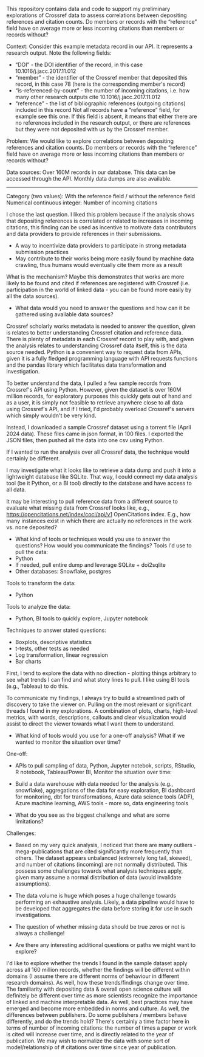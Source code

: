 This repository contains data and code to support my preliminary explorations of Crossref data to assess correlations between depositing references and citation counts. Do members or records with the “reference” field have on average more or less incoming citations than members or records without?

Context: Consider this example metadata record in our API. It represents a research output. Note the following fields:

- “DOI” - the DOI identifier of the record, in this case 10.1016/j.jacc.2017.11.012
- “member” - the identifier of the Crossref member that deposited this record, in this case 78 (here is the corresponding member's record)
- “is-referenced-by-count” - the number of incoming citations, i.e. how many other research outputs cite 10.1016/j.jacc.2017.11.012
- “reference” - the list of bibliographic references (outgoing citations) included in this record
Not all records have a “reference” field, for example see this one. If this field is absent, it means that either there are no references included in the research output, or there are references but they were not deposited with us by the Crossref member.

Problem: We would like to explore correlations between depositing references and citation counts. Do members or records with the “reference” field have on average more or less incoming citations than members or records without?

Data sources: Over 160M records in our database. This data can be accessed through the API. Monthly data dumps are also available.


---
Category (two values): With the reference field / without the reference field
Numerical continuous integer: Number of incoming citations

I chose the last question. I liked this problem because if the analysis shows that depositing references is correlated or related to increases in incoming citations, this finding can be used as incentive to motivate data contributors and data providers to provide references in their submissions.
- A way to incentivize data providers to participate in strong metadata submission practices
- May contribute to their works being more easily found by machine data crawling, thus humans would eventually cite them more as a result

What is the mechanism? Maybe this demonstrates that works are more likely to be found and cited if references are registered with Crossref (i.e. participation in the world of linked data - you can be found more easily by all the data sources).



- What data would you need to answer the questions and how can it be gathered using available data sources?

Crossref scholarly works metadata is needed to answer the question, given is relates to better understanding Crossref citation and reference data. There is plenty of metadata in each Crossref record to play with, and given the analysis relates to understanding Crossref data itself, this is the data source needed.
Python is a convenient way to request data from APIs, given it is a fully fledged programming language with API requests functions and the pandas library which facilitates data transformation and investigation.

To better understand the data, I pulled a few sample records from Crossref's API using Python. However, given the dataset is over 160M million records, for exploratory purposes this quickly gets out of hand and as a user, it is simply not feasible to retrieve anywhere close to all data using Crossref's API, and if I tried, I'd probably overload Crossref's servers which simply wouldn't be very kind.

Instead, I downloaded a sample Crossref dataset using a torrent file (April 2024 data). These files came in json format, in 100 files. I exported the JSON files, then pushed all the data into one csv using Python.

If I wanted to run the analysis over all Crossref data, the technique would certainly be different.

I may investigate what it looks like to retrieve a data dump and push it into a lightweight database like SQLite. That way, I could connect my data analysis tool (be it Python, or a BI tool) directly to the database and have access to all data.

It may be interesting to pull reference data from a different source to evaluate what missing data from Crossref looks like, e.g., https://opencitations.net/index/coci/api/v1 OpenCitations index. E.g., how many instances exist in which there are actually no references in the work vs. none deposited?

- What kind of tools or techniques would you use to answer the questions? How would you communicate the findings?
Tools I'd use to pull the data:
- Python
- If needed, pull entire dump and leverage SQLite + doi2sqlite
- Other databases: Snowflake, postgres

Tools to transform the data:
- Python

Tools to analyze the data:
- Python, BI tools to quickly explore, Jupyter notebook

Techniques to answer stated questions:
- Boxplots, descriptive statistics
- t-tests, other tests as needed
- Log transformation, linear regression
- Bar charts

  
First, I tend to explore the data with no direction - plotting things arbitrary to see what trends I can find and what story lines to pull. I like using BI tools (e.g., Tableau) to do this.

To communicate my findings, I always try to build a streamlined path of discovery to take the viewer on. Pulling on the most relevant or significant threads I found in my explorations. A combination of plots, charts, high-level metrics, with words, descriptions, callouts and clear visualization would assist to direct the viewer towards what I want them to understand.

- What kind of tools would you use for a one-off analysis? What if we wanted to monitor the situation over time?

One-off:
- APIs to pull sampling of data, Python, Jupyter notebok, scripts, RStudio, R notebook, Tableau/Power BI, 
Monitor the situation over time:
- Build a data warehouse with data needed for the analysis (e.g., snowflake), aggregations of the data for easy exploration, BI dashboard for monitoring, dbt for transformations, Azure data science tools (ADF), Azure machine learning, AWS tools - more so, data engineering tools


- What do you see as the biggest challenge and what are some limitations?

Challenges:
- Based on my very quick analysis, I noticed that there are many outliers - mega-publications that are cited significantly more frequently than others. The dataset appears unbalanced (extremely long tail, skewed), and number of citations (incoming) are not normally distributed. This possess some challenges towards what analysis techniques apply, given many assume a normal distribution of data (would invalidate assumptions).
- The data volume is huge which poses a huge challenge towards performing an exhaustive analysis. Likely, a data pipeline would have to be developed that aggregates the data before storing it for use in such investigations.
- The question of whether missing data should be true zeros or not is always a challenge!


- Are there any interesting additional questions or paths we might want to explore?

I'd like to explore whether the trends I found in the sample dataset apply across all 160 million records, whether the findings will be different within domains (I assume there are different norms of behaviour in different research domains).
As well, how these trends/findings change over time. The familiarity with depositing data & overall open science culture will definitely be different over time as more scientists recognize the importance of linked and machine interpretable data. As well, best practices may have emerged and become more embedded in norms and culture.
As well, the differences between publishers. Do some publishers / members behave differently, and do the trends hold?
There's certainly a time factor here in terms of number of incoming citations: the number of times a paper or work is cited will increase over time, and is directly related to the year of publication. We may wish to normalize the data with some sort of model/relationship of # citations over time since year of publication.
